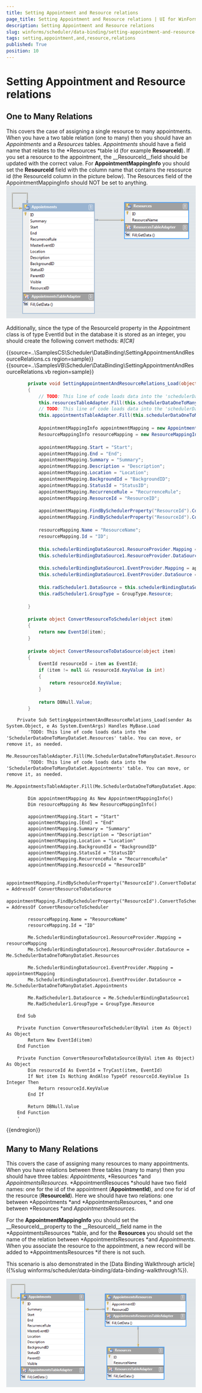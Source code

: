 ```yaml
---
title: Setting Appointment and Resource relations
page_title: Setting Appointment and Resource relations | UI for WinForms Documentation
description: Setting Appointment and Resource relations
slug: winforms/scheduler/data-binding/setting-appointment-and-resource-relations
tags: setting,appointment,and,resource,relations
published: True
position: 10
---
```


# Setting Appointment and Resource relations



## One to Many Relations

This covers the case of assigning a single resource to many appointments. When you have a two table relation 
        	(one to many) then you should have an *Appointments* and a *Resources* 
        	tables. *Appointments* should have a field name that relates to the 
        	*Resources *table id (for example __ResourceId__). If you set 
        	a resource to the appointment, the __ResourceId__field should be updated with the correct value.
        	For __AppointmentMappingInfo__ you should set the __ResourceId__
        	field with the column name that contains the resosurce id (the ResourceId column in the picture below).
        	The Resources field of the AppointmentMappingInfo should NOT be set to anything.   
		![scheduler-data-binding-setting-appointment-and-resource-relations 001](images/scheduler-data-binding-setting-appointment-and-resource-relations001.png)

Additionally, since the type of the ResourceId property in the Appointment class is of type EventId but in the database 
			it is stored as an integer, you should create the following convert methods:
		#_[C#]_

	



{{source=..\SamplesCS\Scheduler\DataBinding\SettingAppointmentAndResourceRelations.cs region=sample}} 
{{source=..\SamplesVB\Scheduler\DataBinding\SettingAppointmentAndResourceRelations.vb region=sample}} 

````C#
        private void SettingAppointmentAndResourceRelations_Load(object sender, EventArgs e)
        {
            // TODO: This line of code loads data into the 'schedulerDataOneToManyDataSet.Resources' table. You can move, or remove it, as needed.
            this.resourcesTableAdapter.Fill(this.schedulerDataOneToManyDataSet.Resources);
            // TODO: This line of code loads data into the 'schedulerDataOneToManyDataSet.Appointments' table. You can move, or remove it, as needed.
            this.appointmentsTableAdapter.Fill(this.schedulerDataOneToManyDataSet.Appointments);

            AppointmentMappingInfo appointmentMapping = new AppointmentMappingInfo();
            ResourceMappingInfo resourceMapping = new ResourceMappingInfo();

            appointmentMapping.Start = "Start";
            appointmentMapping.End = "End";
            appointmentMapping.Summary = "Summary";
            appointmentMapping.Description = "Description";
            appointmentMapping.Location = "Location";
            appointmentMapping.BackgroundId = "BackgroundID";
            appointmentMapping.StatusId = "StatusID";
            appointmentMapping.RecurrenceRule = "RecurrenceRule";
            appointmentMapping.ResourceId = "ResourceID";

            appointmentMapping.FindBySchedulerProperty("ResourceId").ConvertToDataSource = ConvertResourceToDataSource;
            appointmentMapping.FindBySchedulerProperty("ResourceId").ConvertToScheduler = ConvertResourceToScheduler;

            resourceMapping.Name = "ResourceName";
            resourceMapping.Id = "ID";

            this.schedulerBindingDataSource1.ResourceProvider.Mapping = resourceMapping;
            this.schedulerBindingDataSource1.ResourceProvider.DataSource = this.schedulerDataOneToManyDataSet.Resources;

            this.schedulerBindingDataSource1.EventProvider.Mapping = appointmentMapping;
            this.schedulerBindingDataSource1.EventProvider.DataSource = this.schedulerDataOneToManyDataSet.Appointments;

            this.radScheduler1.DataSource = this.schedulerBindingDataSource1;
            this.radScheduler1.GroupType = GroupType.Resource;

        }

        private object ConvertResourceToScheduler(object item)
        {
            return new EventId(item);
        }

        private object ConvertResourceToDataSource(object item)
        {
            EventId resourceId = item as EventId;
            if (item != null && resourceId.KeyValue is int)
            {
                return resourceId.KeyValue;
            }

            return DBNull.Value;
        }
````
````VB.NET
    Private Sub SettingAppointmentAndResourceRelations_Load(sender As System.Object, e As System.EventArgs) Handles MyBase.Load
        'TODO: This line of code loads data into the 'SchedulerDataOneToManyDataSet.Resources' table. You can move, or remove it, as needed.
        Me.ResourcesTableAdapter.Fill(Me.SchedulerDataOneToManyDataSet.Resources)
        'TODO: This line of code loads data into the 'SchedulerDataOneToManyDataSet.Appointments' table. You can move, or remove it, as needed.
        Me.AppointmentsTableAdapter.Fill(Me.SchedulerDataOneToManyDataSet.Appointments)

        Dim appointmentMapping As New AppointmentMappingInfo()
        Dim resourceMapping As New ResourceMappingInfo()

        appointmentMapping.Start = "Start"
        appointmentMapping.[End] = "End"
        appointmentMapping.Summary = "Summary"
        appointmentMapping.Description = "Description"
        appointmentMapping.Location = "Location"
        appointmentMapping.BackgroundId = "BackgroundID"
        appointmentMapping.StatusId = "StatusID"
        appointmentMapping.RecurrenceRule = "RecurrenceRule"
        appointmentMapping.ResourceId = "ResourceID"

        appointmentMapping.FindBySchedulerProperty("ResourceId").ConvertToDataSource = AddressOf ConvertResourceToDataSource
        appointmentMapping.FindBySchedulerProperty("ResourceId").ConvertToScheduler = AddressOf ConvertResourceToScheduler

        resourceMapping.Name = "ResourceName"
        resourceMapping.Id = "ID"

        Me.SchedulerBindingDataSource1.ResourceProvider.Mapping = resourceMapping
        Me.SchedulerBindingDataSource1.ResourceProvider.DataSource = Me.SchedulerDataOneToManyDataSet.Resources

        Me.SchedulerBindingDataSource1.EventProvider.Mapping = appointmentMapping
        Me.SchedulerBindingDataSource1.EventProvider.DataSource = Me.SchedulerDataOneToManyDataSet.Appointments

        Me.RadScheduler1.DataSource = Me.SchedulerBindingDataSource1
        Me.RadScheduler1.GroupType = GroupType.Resource

    End Sub

    Private Function ConvertResourceToScheduler(ByVal item As Object) As Object
        Return New EventId(item)
    End Function

    Private Function ConvertResourceToDataSource(ByVal item As Object) As Object
        Dim resourceId As EventId = TryCast(item, EventId)
        If Not item Is Nothing AndAlso TypeOf resourceId.KeyValue Is Integer Then
            Return resourceId.KeyValue
        End If

        Return DBNull.Value
    End Function
    '
````

{{endregion}} 




## Many to Many Relations

This covers the case of assigning many resources to many appointments. When you have relations between three tables (many to many) 
        	then you should have three tables: *Appointments*, *Resources *and 
        	*AppointmentsResources*. *AppointmentResouces *should have two field names:
        	one for the id of the appointment (__AppointmentId__), and one for id of the resource 
        	(__ResourceId__). Here we should have two relations: 
        	one between *Appointments *and *AppointmentsResources, *
        	and one between *Resources *and *AppointmentsResources*.
        

For the __AppointmentMappingInfo__ you should set the __ResourceId__property to the
        	__ResourceId__field name in the *AppointmentsResources *table, 
        	and for the __Resources__ you should set the name of the relation between 
        	*AppointmentsResources *and *Appointments*.
        	When you associate the resource to the appointment, a new record will be added to
        	*AppointmentsResources *if there is not such.
		 
		 

This scenario is also demonstrated in the [Data Binding Walkthrough article]({%slug winforms/scheduler/data-binding/data-binding-walkthrough%}).
		 

![scheduler-data-binding-setting-appointment-and-resource-relations 002](images/scheduler-data-binding-setting-appointment-and-resource-relations002.png)
